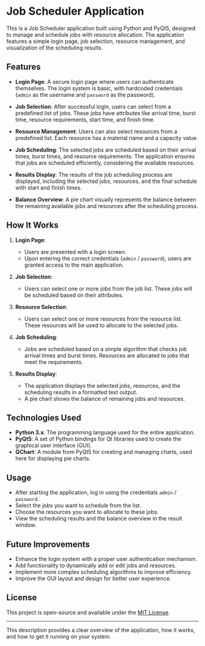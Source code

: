 # Job Scheduler Application

This is a Job Scheduler application built using Python and PyQt5, designed to manage and schedule jobs with resource allocation. The application features a simple login page, job selection, resource management, and visualization of the scheduling results.

## Features

- **Login Page**: A secure login page where users can authenticate themselves. The login system is basic, with hardcoded credentials (`admin` as the username and `password` as the password).
  
- **Job Selection**: After successful login, users can select from a predefined list of jobs. These jobs have attributes like arrival time, burst time, resource requirements, start time, and finish time.

- **Resource Management**: Users can also select resources from a predefined list. Each resource has a material name and a capacity value.

- **Job Scheduling**: The selected jobs are scheduled based on their arrival times, burst times, and resource requirements. The application ensures that jobs are scheduled efficiently, considering the available resources.

- **Results Display**: The results of the job scheduling process are displayed, including the selected jobs, resources, and the final schedule with start and finish times.

- **Balance Overview**: A pie chart visually represents the balance between the remaining available jobs and resources after the scheduling process.

## How It Works

1. **Login Page**:
   - Users are presented with a login screen.
   - Upon entering the correct credentials (`admin` / `password`), users are granted access to the main application.

2. **Job Selection**:
   - Users can select one or more jobs from the job list. These jobs will be scheduled based on their attributes.

3. **Resource Selection**:
   - Users can select one or more resources from the resource list. These resources will be used to allocate to the selected jobs.

4. **Job Scheduling**:
   - Jobs are scheduled based on a simple algorithm that checks job arrival times and burst times. Resources are allocated to jobs that meet the requirements.

5. **Results Display**:
   - The application displays the selected jobs, resources, and the scheduling results in a formatted text output.
   - A pie chart shows the balance of remaining jobs and resources.

## Technologies Used

- **Python 3.x**: The programming language used for the entire application.
- **PyQt5**: A set of Python bindings for Qt libraries used to create the graphical user interface (GUI).
- **QChart**: A module from PyQt5 for creating and managing charts, used here for displaying pie charts.

## Usage

- After starting the application, log in using the credentials `admin` / `password`.
- Select the jobs you want to schedule from the list.
- Choose the resources you want to allocate to these jobs.
- View the scheduling results and the balance overview in the result window.

## Future Improvements

- Enhance the login system with a proper user authentication mechanism.
- Add functionality to dynamically add or edit jobs and resources.
- Implement more complex scheduling algorithms to improve efficiency.
- Improve the GUI layout and design for better user experience.

## License

This project is open-source and available under the [MIT License](LICENSE).

---

This description provides a clear overview of the application, how it works, and how to get it running on your system.
